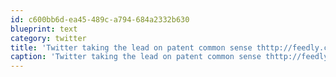 ```yaml
---
id: c600bb6d-ea45-489c-a794-684a2332b630
blueprint: text
category: twitter
title: 'Twitter taking the lead on patent common sense thttp://feedly.com/k/1auEDJC'
caption: 'Twitter taking the lead on patent common sense thttp://feedly.com/k/1auEDJC'
---
```

